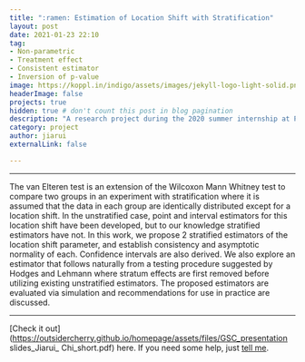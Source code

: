 ```yaml
---
title: ":ramen: Estimation of Location Shift with Stratification"
layout: post
date: 2021-01-23 22:10
tag: 
- Non-parametric
- Treatment effect
- Consistent estimator
- Inversion of p-value
image: https://koppl.in/indigo/assets/images/jekyll-logo-light-solid.png
headerImage: false
projects: true
hidden: true # don't count this post in blog pagination
description: "A research project during the 2020 summer internship at Pfizer."
category: project
author: jiarui
externalLink: false

---
```


---

The van Elteren test is an extension of the Wilcoxon Mann Whitney test to compare two groups in an experiment with stratification where it is assumed that the data in each group are identically distributed except for a location shift. In the unstratified case, point and interval estimators for this location shift have been developed, but to our knowledge stratified estimators have not. In this work, we propose 2 stratified estimators of the location shift parameter, and establish consistency and asymptotic normality of each. Confidence intervals are also derived. We also explore an estimator that follows naturally from a testing procedure suggested by Hodges and Lehmann where stratum effects are first removed before utilizing existing unstratified estimators. The proposed estimators are evaluated via simulation and recommendations for use in practice are discussed.

---

[Check it out](https://outsidercherry.github.io/homepage/assets/files/GSC_presentation slides_Jiarui_ Chi_short.pdf) here.
If you need some help, just [tell me](https://github.com/outsidercherry/homepage/issues).
